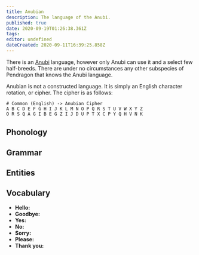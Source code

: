 ```yaml
---
title: Anubian
description: The language of the Anubi.
published: true
date: 2020-09-19T01:26:38.361Z
tags: 
editor: undefined
dateCreated: 2020-09-11T16:39:25.858Z
---
```


There is an [Anubi](/species/anubi) language, however only Anubi can use it and a select few half-breeds. There are under no circumstances any other subspecies of Pendragon that knows the Anubi language.

Anubian is not a constructed language. It is simply an English character rotation, or cipher. The cipher is as follows:

```
# Common (English) -> Anubian Cipher
A B C D E F G H I J K L M N O P Q R S T U V W X Y Z
O R S Q A G I B E G Z I J D U P T X C P Y Q H V N K
```

## Phonology

## Grammar

## Entities

## Vocabulary

- **Hello:** 
- **Goodbye:** 
- **Yes:** 
- **No:** 
- **Sorry:** 
- **Please:** 
- **Thank you:** 